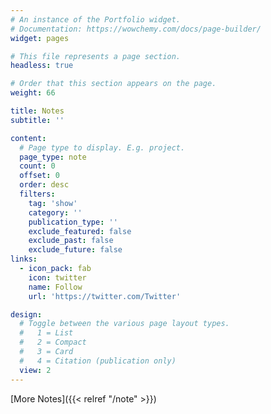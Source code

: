 ```yaml
---
# An instance of the Portfolio widget.
# Documentation: https://wowchemy.com/docs/page-builder/
widget: pages

# This file represents a page section.
headless: true

# Order that this section appears on the page.
weight: 66

title: Notes
subtitle: ''

content:
  # Page type to display. E.g. project.
  page_type: note
  count: 0
  offset: 0
  order: desc
  filters:
    tag: 'show'
    category: ''
    publication_type: ''
    exclude_featured: false
    exclude_past: false
    exclude_future: false
links:
  - icon_pack: fab
    icon: twitter
    name: Follow
    url: 'https://twitter.com/Twitter'

design:
  # Toggle between the various page layout types.
  #   1 = List
  #   2 = Compact
  #   3 = Card
  #   4 = Citation (publication only)  
  view: 2
---
```


[More Notes]({{< relref "/note" >}})
